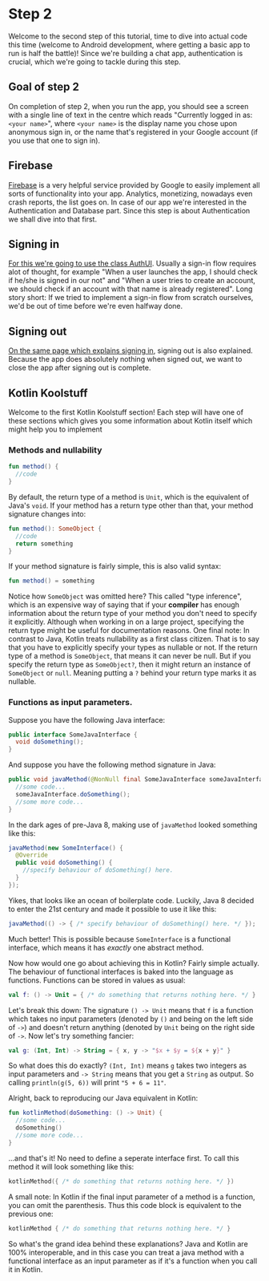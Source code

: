 # Step 2

Welcome to the second step of this tutorial, time to dive into actual code this time (welcome to Android development, where getting a basic app to run is half the battle)! Since we're building a chat app, authentication is crucial, which we're going to tackle during this step. 

## Goal of step 2

On completion of step 2, when you run the app, you should see a screen with a single line of text in the centre which reads "Currently logged in as: `<your name>`", where `<your name>` is the display name you chose upon anonymous sign in, or the name that's registered in your Google account (if you use that one to sign in).

## Firebase

[Firebase](https://firebase.google.com/) is a very helpful service provided by Google to easily implement all sorts of functionality into your app. Analytics, monetizing, nowadays even crash reports, the list goes on. In case of our app we're interested in the Authentication and Database part. Since this step is about Authentication we shall dive into that first.

## Signing in
[For this we're going to use the class AuthUI](https://firebase.google.com/docs/auth/android/firebaseui#signin). Usually a sign-in flow requires alot of thought, for example "When a user launches the app, I should check if he/she is signed in our not" and "When a user tries to create an account, we should check if an account with that name is already registered". Long story short: If we tried to implement a sign-in flow from scratch ourselves, we'd be out of time before we're even halfway done.

## Signing out

[On the same page which explains signing in](https://firebase.google.com/docs/auth/android/firebaseui#signout), signing out is also explained. Because the app does absolutely nothing when signed out, we want to close the app after signing out is complete.

## Kotlin Koolstuff

Welcome to the first Kotlin Koolstuff section! Each step will have one of these sections which gives you some information about Kotlin itself which might help you to implement 

### Methods and nullability 
```kotlin
fun method() {
  //code
}
```
By default, the return type of a method is `Unit`, which is the equivalent of Java's `void`. If your method has a return type other than that, your method signature changes into:
```kotlin
fun method(): SomeObject {
  //code
  return something
}
```
If your method signature is fairly simple, this is also valid syntax:
```kotlin
fun method() = something
```
Notice how `SomeObject` was omitted here? This called "type inference", which is an expensive way of saying that if your **compiler** has enough information about the return type of your method you don't need to specify it explicitly. Although when working in on a large project, specifying the return type might be useful for documentation reasons.
One final note: In contrast to Java, Kotlin treats nullability as a first class citizen. That is to say that you have to explicitly specify your types as nullable or not. If the return type of a method is `SomeObject`, that means it can never be null. But if you specify the return type as `SomeObject?`, then it might return an instance of `SomeObject` or `null`. Meaning putting a `?` behind your return type marks it as nullable.

### Functions as input parameters.

Suppose you have the following Java interface: 
```java
public interface SomeJavaInterface {
  void doSomething();
}
```
And suppose you have the following method signature in Java:
```java
public void javaMethod(@NonNull final SomeJavaInterface someJavaInterface) {
  //some code...
  someJavaInterface.doSomething();
  //some more code...
}
```
In the dark ages of pre-Java 8, making use of `javaMethod` looked something like this:
```java
javaMethod(new SomeInterface() {
  @Override
  public void doSomething() {
    //specify behaviour of doSomething() here.
  }
});
```
Yikes, that looks like an ocean of boilerplate code. Luckily, Java 8 decided to enter the 21st century and made it possible to use it like this:
```java
javaMethod(() -> { /* specify behaviour of doSomething() here. */ });
```
Much better! This is possible because `SomeInterface` is a functional interface, which means it has *exactly* one abstract method. 

Now how would one go about achieving this in Kotlin? Fairly simple actually. The behaviour of functional interfaces is baked into the language as functions. Functions can be stored in values as usual:
```kotlin
val f: () -> Unit = { /* do something that returns nothing here. */ }
```
Let's break this down: The signature `() -> Unit` means that `f` is a function which takes no input parameters (denoted by `()` and being on the left side of `->`) and doesn't return anything (denoted by `Unit` being on the right side of `->`.
Now let's try something fancier:
```kotlin
val g: (Int, Int) -> String = { x, y -> "$x + $y = ${x + y}" }
```
So what does this do exactly? `(Int, Int)` means `g` takes two integers as input parameters and `-> String` means that you get a `String` as output. So calling `println(g(5, 6))` will print `"5 + 6 = 11"`.

Alright, back to reproducing our Java equivalent in Kotlin:
```kotlin
fun kotlinMethod(doSomething: () -> Unit) {
  //some code...
  doSomething()
  //some more code...
}
```
...and that's it! No need to define a seperate interface first. To call this method it will look something like this:
```kotlin
kotlinMethod({ /* do something that returns nothing here. */ })
```
A small note: In Kotlin if the final input parameter of a method is a function, you can omit the parenthesis. Thus this code block is equivalent to the previous one:
```kotlin
kotlinMethod { /* do something that returns nothing here. */ }
```

So what's the grand idea behind these explanations? Java and Kotlin are 100% interoperable, and in this case you can treat a java method with a functional interface as an input parameter as if it's a function when you call it in Kotlin.
